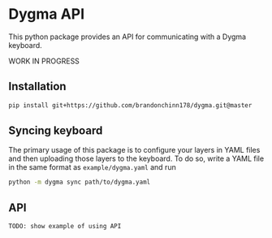 # Dygma API

This python package provides an API for communicating with a Dygma keyboard.

WORK IN PROGRESS

## Installation

```bash
pip install git+https://github.com/brandonchinn178/dygma.git@master
```

## Syncing keyboard

The primary usage of this package is to configure your layers in YAML files
and then uploading those layers to the keyboard. To do so, write a YAML file
in the same format as `example/dygma.yaml` and run

```bash
python -m dygma sync path/to/dygma.yaml
```

## API

```
TODO: show example of using API
```
